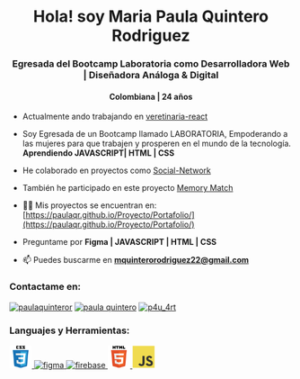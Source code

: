 <h1 align="center">Hola! soy Maria Paula Quintero Rodriguez</h1>
<h3 align="center">Egresada del Bootcamp Laboratoria como Desarrolladora Web  | Diseñadora Análoga & Digital</h3>
<h4 align="center">  Colombiana | 24 años </h4>

- Actualmente ando trabajando en [veretinaria-react](https://github.com/PaulaQR/veterinaria-react)

- Soy Egresada de un Bootcamp llamado LABORATORIA, Empoderando a las mujeres para que trabajen y prosperen en el mundo de la tecnología. **Aprendiendo JAVASCRIPT| HTML | CSS**

- He colaborado en proyectos como [Social-Network](https://github.com/PaulaQR/BOG004-social-network)

- También he participado en este proyecto [Memory Match](https://github.com/PaulaQR/BOG004-memory-match)

- 👨‍💻 Mis proyectos se encuentran en: [https://paulaqr.github.io/Proyecto/Portafolio/](https://paulaqr.github.io/Proyecto/Portafolio/)

- Preguntame por **Figma | JAVASCRIPT | HTML | CSS**

- 📫 Puedes buscarme en **mquinterorodriguez22@gmail.com**

<h3 align="left">Contactame  en: </h3>
<p align="left">
<a href="https://linkedin.com/in/paulaquinteror" target="blank"><img align="center" src="https://raw.githubusercontent.com/rahuldkjain/github-profile-readme-generator/master/src/images/icons/Social/linked-in-alt.svg" alt="paulaquinteror" height="30" width="40" /></a>
<a href="https://fb.com/paula quintero" target="blank"><img align="center" src="https://raw.githubusercontent.com/rahuldkjain/github-profile-readme-generator/master/src/images/icons/Social/facebook.svg" alt="paula quintero" height="30" width="40" /></a>
<a href="https://instagram.com/p4u_4rt" target="blank"><img align="center" src="https://raw.githubusercontent.com/rahuldkjain/github-profile-readme-generator/master/src/images/icons/Social/instagram.svg" alt="p4u_4rt" height="30" width="40" /></a>
</p>

<h3 align="left">Languajes y Herramientas:</h3>
<p align="left"> <a href="https://www.w3schools.com/css/" target="_blank" rel="noreferrer"> <img src="https://raw.githubusercontent.com/devicons/devicon/master/icons/css3/css3-original-wordmark.svg" alt="css3" width="40" height="40"/> </a> <a href="https://www.figma.com/" target="_blank" rel="noreferrer"> <img src="https://www.vectorlogo.zone/logos/figma/figma-icon.svg" alt="figma" width="40" height="40"/> </a> <a href="https://firebase.google.com/" target="_blank" rel="noreferrer"> <img src="https://www.vectorlogo.zone/logos/firebase/firebase-icon.svg" alt="firebase" width="40" height="40"/> </a> <a href="https://www.w3.org/html/" target="_blank" rel="noreferrer"> <img src="https://raw.githubusercontent.com/devicons/devicon/master/icons/html5/html5-original-wordmark.svg" alt="html5" width="40" height="40"/> </a> <a href="https://developer.mozilla.org/en-US/docs/Web/JavaScript" target="_blank" rel="noreferrer"> <img src="https://raw.githubusercontent.com/devicons/devicon/master/icons/javascript/javascript-original.svg" alt="javascript" width="40" height="40"/> </a> </p>
